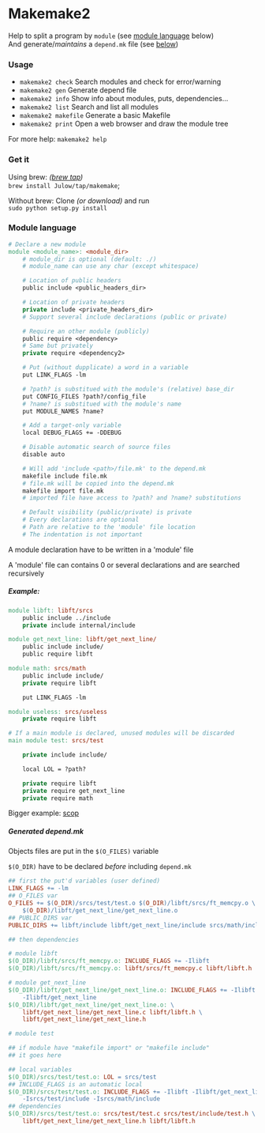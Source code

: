 # Makemake2

Help to split a program by `module`
(see [module language](#module-language) below)<br />
And generate/_maintains_ a `depend.mk` file (see [below](#generated-depend-mk))

### Usage

- `makemake2 check` Search modules and check for error/warning
- `makemake2 gen` Generate depend file
- `makemake2 info` Show info about modules, puts, dependencies...
- `makemake2 list` Search and list all modules
- `makemake2 makefile` Generate a basic Makefile
- `makemake2 print` Open a web browser and draw the module tree

For more help: `makemake2 help`

### Get it

Using brew: _([brew tap](https://github.com/Julow/homebrew-tap))_<br />
`brew install Julow/tap/makemake`;

Without brew: Clone _(or download)_ and run<br />
`sudo python setup.py install`

### Module language

```makefile
# Declare a new module
module <module_name>: <module_dir>
	# module_dir is optional (default: ./)
	# module_name can use any char (except whitespace)

	# Location of public headers
	public include <public_headers_dir>

	# Location of private headers
	private include <private_headers_dir>
	# Support several include declarations (public or private)

	# Require an other module (publicly)
	public require <dependency>
	# Same but privately
	private require <dependency2>

	# Put (without dupplicate) a word in a variable
	put LINK_FLAGS -lm

	# ?path? is substitued with the module's (relative) base_dir
	put CONFIG_FILES ?path?/config_file
	# ?name? is substitued with the module's name
	put MODULE_NAMES ?name?

	# Add a target-only variable
	local DEBUG_FLAGS += -DDEBUG

	# Disable automatic search of source files
	disable auto

	# Will add 'include <path>/file.mk' to the depend.mk
	makefile include file.mk
	# file.mk will be copied into the depend.mk
	makefile import file.mk
	# imported file have access to ?path? and ?name? substitutions

	# Default visibility (public/private) is private
	# Every declarations are optional
	# Path are relative to the 'module' file location
	# The indentation is not important
```

A module declaration have to be written in a 'module' file

A 'module' file can contains 0 or several declarations
and are searched recursively

##### Example:

```makefile
module libft: libft/srcs
	public include ../include
	private include internal/include

module get_next_line: libft/get_next_line/
	public include include/
	public require libft

module math: srcs/math
	public include include/
	private require libft

	put LINK_FLAGS -lm

module useless: srcs/useless
	private require libft

# If a main module is declared, unused modules will be discarded
main module test: srcs/test

	private include include/

	local LOL = ?path?

	private require libft
	private require get_next_line
	private require math
```

Bigger example: [scop](https://github.com/Julow/scop)

##### Generated depend.mk

Objects files are put in the `$(O_FILES)` variable

`$(O_DIR)` have to be declared _before_ including `depend.mk`

```makefile
## first the put'd variables (user defined)
LINK_FLAGS += -lm
## O_FILES var
O_FILES += $(O_DIR)/srcs/test/test.o $(O_DIR)/libft/srcs/ft_memcpy.o \
	$(O_DIR)/libft/get_next_line/get_next_line.o
## PUBLIC_DIRS var
PUBLIC_DIRS += libft/include libft/get_next_line/include srcs/math/include

## then dependencies

# module libft
$(O_DIR)/libft/srcs/ft_memcpy.o: INCLUDE_FLAGS += -Ilibft
$(O_DIR)/libft/srcs/ft_memcpy.o: libft/srcs/ft_memcpy.c libft/libft.h

# module get_next_line
$(O_DIR)/libft/get_next_line/get_next_line.o: INCLUDE_FLAGS += -Ilibft \
	-Ilibft/get_next_line
$(O_DIR)/libft/get_next_line/get_next_line.o: \
	libft/get_next_line/get_next_line.c libft/libft.h \
	libft/get_next_line/get_next_line.h

# module test

## if module have "makefile import" or "makefile include"
## it goes here

## local variables
$(O_DIR)/srcs/test/test.o: LOL = srcs/test
## INCLUDE_FLAGS is an automatic local
$(O_DIR)/srcs/test/test.o: INCLUDE_FLAGS += -Ilibft -Ilibft/get_next_line \
	-Isrcs/test/include -Isrcs/math/include
## dependencies
$(O_DIR)/srcs/test/test.o: srcs/test/test.c srcs/test/include/test.h \
	libft/get_next_line/get_next_line.h libft/libft.h
```
